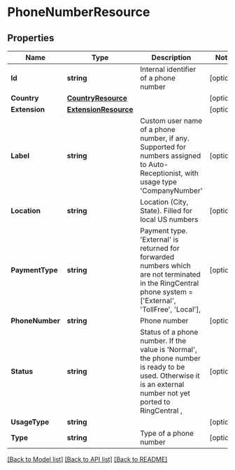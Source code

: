 # PhoneNumberResource

## Properties
Name | Type | Description | Notes
------------ | ------------- | ------------- | -------------
**Id** | **string** | Internal identifier of a phone number | [optional] 
**Country** | [**CountryResource**](CountryResource.md) |  | [optional] 
**Extension** | [**ExtensionResource**](ExtensionResource.md) |  | [optional] 
**Label** | **string** | Custom user name of a phone number, if any. Supported for numbers assigned to Auto-Receptionist, with usage type &#39;CompanyNumber&#39; | [optional] 
**Location** | **string** | Location (City, State). Filled for local US numbers | [optional] 
**PaymentType** | **string** | Payment type. &#39;External&#39; is returned for forwarded numbers which are not terminated in the RingCentral phone system &#x3D; [&#39;External&#39;, &#39;TollFree&#39;, &#39;Local&#39;], | [optional] 
**PhoneNumber** | **string** | Phone number | [optional] 
**Status** | **string** | Status of a phone number. If the value is &#39;Normal&#39;, the phone number is ready to be used. Otherwise it is an external number not yet ported to RingCentral , | [optional] 
**UsageType** | **string** |  | [optional] 
**Type** | **string** | Type of a phone number | [optional] 

[[Back to Model list]](../README.md#documentation-for-models) [[Back to API list]](../README.md#documentation-for-api-endpoints) [[Back to README]](../README.md)



